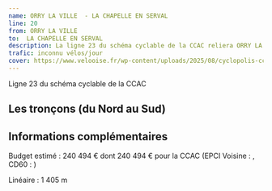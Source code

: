 ```yaml
---
name: ORRY LA VILLE  - LA CHAPELLE EN SERVAL
line: 20
from: ORRY LA VILLE  
to:  LA CHAPELLE EN SERVAL 
description: La ligne 23 du schéma cyclable de la CCAC reliera ORRY LA VILLE   à LA CHAPELLE EN SERVAL 
trafic: inconnu vélos/jour
cover: https://www.velooise.fr/wp-content/uploads/2025/08/cyclopolis-ccac-23.jpg
---
```

Ligne 23 du schéma cyclable de la CCAC  
## Les tronçons (du Nord au Sud)

## Informations complémentaires

Budget estimé : 240 494 € dont 240 494 € pour la CCAC (EPCI Voisine : , CD60 : )

Linéaire : 1 405 m

